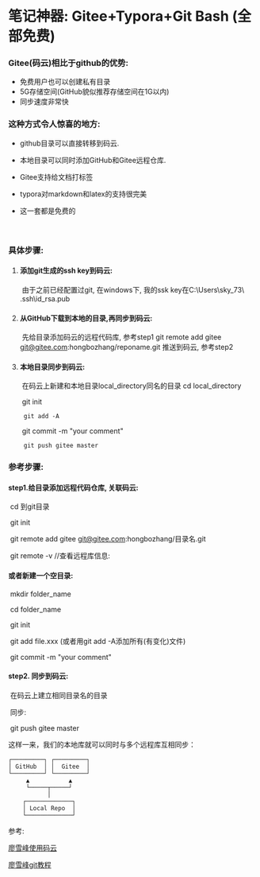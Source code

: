 # 笔记神器: Gitee+Typora+Git Bash (全部免费)



### Gitee(码云)相比于github的优势:

- 免费用户也可以创建私有目录
- 5G存储空间(GitHub貌似推荐存储空间在1G以内)
- 同步速度非常快

### 这种方式令人惊喜的地方:

- github目录可以直接转移到码云.

- 本地目录可以同时添加GitHub和Gitee远程仓库.
- Gitee支持给文档打标签
- typora对markdown和latex的支持很完美
- 这一套都是免费的

 　　

### 具体步骤:

1. #### 添加git生成的ssh key到码云:

   ​	由于之前已经配置过git, 在windows下, 我的ssk key在C:\Users\sky_73\ .ssh\id_rsa.pub

   

2. #### 从GitHub下载到本地的目录,再同步到码云:


   ​	先给目录添加码云的远程代码库, 参考step1
   	git remote add gitee git@gitee.com:hongbozhang/reponame.git
   	推送到码云, 参考step2



3. #### 本地目录同步到码云:

   ​    	在码云上新建和本地目录local_directory同名的目录
      	cd local_directory

   ​    	git init

      	git add -A

   ​        git commit -m "your comment"

     	git push gitee master



### 参考步骤:

#### step1.给目录添加远程代码仓库, 关联码云:

​    		cd 到git目录

​    		git init

​    		git remote add gitee git@gitee.com:hongbozhang/目录名.git

​    		git remote -v   //查看远程库信息:



####            或者新建一个空目录:

​    		mkdir folder_name

​    		cd folder_name

​    		git init

​    		git add file.xxx  (或者用git add -A添加所有(有变化)文件)

​    		git commit -m "your comment"



#### step2. 同步到码云:

​		在码云上建立相同目录名的目录

​		同步:

​			git push gitee master

 

这样一来，我们的本地库就可以同时与多个远程库互相同步：

```
┌─────────┐ ┌─────────┐
│ GitHub  │ │  Gitee  │
└─────────┘ └─────────┘
     ▲           ▲
     └─────┬─────┘
           │
    ┌─────────────┐
    │ Local Repo  │
    └─────────────┘
```

 

参考:

[廖雪峰使用码云](https://www.liaoxuefeng.com/wiki/0013739516305929606dd18361248578c67b8067c8c017b000/00150154460073692d151e784de4d718c67ce836f72c7c4000)

[廖雪峰git教程](https://www.liaoxuefeng.com/wiki/0013739516305929606dd18361248578c67b8067c8c017b000)